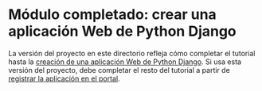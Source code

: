 # <a name="completed-module-create-a-python-django-web-app"></a>Módulo completado: crear una aplicación Web de Python Django

La versión del proyecto en este directorio refleja cómo completar el tutorial hasta la [creación de una aplicación Web de Python Django](https://docs.microsoft.com/graph/training/python-tutorial?tutorial-step=1). Si usa esta versión del proyecto, debe completar el resto del tutorial a partir de [registrar la aplicación en el portal](https://docs.microsoft.com/graph/training/python-tutorial?tutorial-step=2).